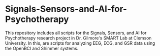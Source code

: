# Signals-Sensors-and-AI-for-Psychotherapy
This repository includes all scripts for the Signals, Sensors, and AI for Psychotherapy research project in Dr. Gilmore's SMART Lab at Clemson University. In this, are scripts for analyzing EEG, ECG, and GSR data using the OpenBCI and Shimmer systems.
